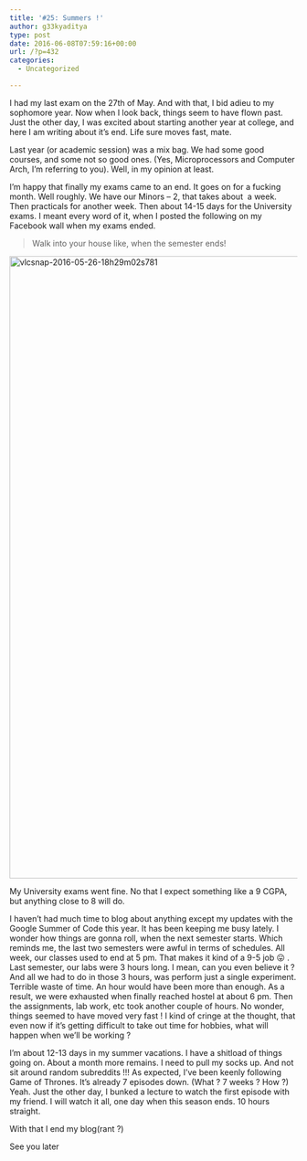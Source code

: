 ```yaml
---
title: '#25: Summers !'
author: g33kyaditya
type: post
date: 2016-06-08T07:59:16+00:00
url: /?p=432
categories:
  - Uncategorized

---
```

I had my last exam on the 27th of May. And with that, I bid adieu to my sophomore year. Now when I look back, things seem to have flown past. Just the other day, I was excited about starting another year at college, and here I am writing about it&#8217;s end. Life sure moves fast, mate.

Last year (or academic session) was a mix bag. We had some good courses, and some not so good ones. (Yes, Microprocessors and Computer Arch, I&#8217;m referring to you). Well, in my opinion at least.

I&#8217;m happy that finally my exams came to an end. It goes on for a fucking month. Well roughly. We have our Minors &#8211; 2, that takes about  a week. Then practicals for another week. Then about 14-15 days for the University exams. I meant every word of it, when I posted the following on my Facebook wall when my exams ended.

> Walk into your house like, when the semester ends!

<img class="alignnone size-full wp-image-453" src="https://g33kyaditya.files.wordpress.com/2016/06/vlcsnap-2016-05-26-18h29m02s781.png" alt="vlcsnap-2016-05-26-18h29m02s781" width="1920" height="1090" />

My University exams went fine. No that I expect something like a 9 CGPA, but anything close to 8 will do.

I haven&#8217;t had much time to blog about anything except my updates with the Google Summer of Code this year. It has been keeping me busy lately. I wonder how things are gonna roll, when the next semester starts. Which reminds me, the last two semesters were awful in terms of schedules. All week, our classes used to end at 5 pm. That makes it kind of a 9-5 job 😛 . Last semester, our labs were 3 hours long. I mean, can you even believe it ? And all we had to do in those 3 hours, was perform just a single experiment. Terrible waste of time. An hour would have been more than enough. As a result, we were exhausted when finally reached hostel at about 6 pm. Then the assignments, lab work, etc took another couple of hours. No wonder, things seemed to have moved very fast ! I kind of cringe at the thought, that even now if it&#8217;s getting difficult to take out time for hobbies, what will happen when we&#8217;ll be working ?

I&#8217;m about 12-13 days in my summer vacations. I have a shitload of things going on. About a month more remains. I need to pull my socks up. And not sit around random subreddits !!! As expected, I&#8217;ve been keenly following Game of Thrones. It&#8217;s already 7 episodes down. (What ? 7 weeks ? How ?) Yeah. Just the other day, I bunked a lecture to watch the first episode with my friend. I will watch it all, one day when this season ends. 10 hours straight.

With that I end my blog(rant ?)

See you later